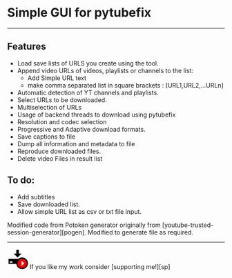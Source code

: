 # Simple GUI for pytubefix
---------------------------------------

Features
---------------------------------------
- Load save lists of URLS you create using the tool.
- Append video URLs of videos, playlists or channels to the list:
    - Add Simple URL text
    - make comma separated list in square brackets : [URL1,URL2,...URLn]
- Automatic detection of YT channels and playlists.
- Select URLs to be downloaded.
- Multiselection of URLs
- Usage of backend threads to download using pytubefix
- Resolution and codec selection
- Progressive and Adaptive download formats.
- Save captions to file
- Dump all information and metadata to file
- Reproduce downloaded files.
- Delete video Files in result list 

To do:
---------------------------------------------------------------------------------
- Add subtitles
- Save downloaded list.
- Allow simple URL list as csv or txt file input.

Modified code from Potoken generator originally from [youtube-trusted-session-generator][pogen]. Modified to generate file as required.

---------------------------------------------------------------------------------------

![Python Logo](https://github.com/fedetony/yt_download_pytubefix/blob/master/img/main_icon48.png "GUI pytubefix V1.0beta by FG") If you like my work consider [supporting me!][sp]

